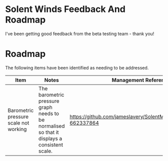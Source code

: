 # Solent Winds Feedback And Roadmap

I've been getting good feedback from the beta testing team - thank you!

# Roadmap

The following items have been identified as needing to be addressed.

Item|Notes|Management Reference|
----|-----|--------------------|
Barometric pressure scale not working |The barometric pressure graph needs to be normalised so that it displays a consistent scale.|https://github.com/jameslavery/SolentMet/issues/29#issue-662337864|

